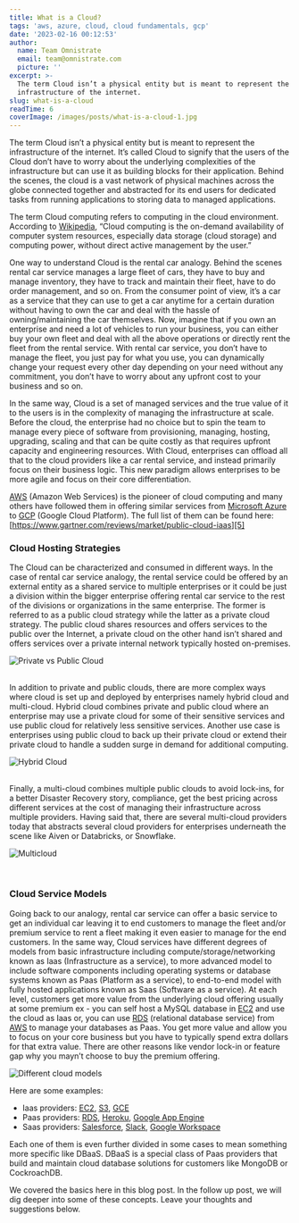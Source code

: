 ```yaml
---
title: What is a Cloud?
tags: 'aws, azure, cloud, cloud fundamentals, gcp'
date: '2023-02-16 00:12:53'
author:
  name: Team Omnistrate
  email: team@omnistrate.com
  picture: ''
excerpt: >-
  The term Cloud isn’t a physical entity but is meant to represent the
  infrastructure of the internet.
slug: what-is-a-cloud
readTime: 6
coverImage: /images/posts/what-is-a-cloud-1.jpg
---
```


The term Cloud isn’t a physical entity but is meant to represent the infrastructure of the internet. It’s called Cloud to signify that the users of the Cloud don’t have to worry about the underlying complexities of the infrastructure but can use it as building blocks for their application. Behind the scenes, the cloud is a vast network of physical machines across the globe connected together and abstracted for its end users for dedicated tasks from running applications to storing data to managed applications.

The term Cloud computing refers to computing in the cloud environment. According to [Wikipedia][1], “Cloud computing is the on-demand availability of computer system resources, especially data storage (cloud storage) and computing power, without direct active management by the user.”

One way to understand Cloud is the rental car analogy. Behind the scenes rental car service manages a large fleet of cars, they have to buy and manage inventory, they have to track and maintain their fleet, have to do order management, and so on. From the consumer point of view, it’s a car as a service that they can use to get a car anytime for a certain duration without having to own the car and deal with the hassle of owning/maintaining the car themselves. Now, imagine that if you own an enterprise and need a lot of vehicles to run your business, you can either buy your own fleet and deal with all the above operations or directly rent the fleet from the rental service. With rental car service, you don’t have to manage the fleet, you just pay for what you use, you can dynamically change your request every other day depending on your need without any commitment, you don’t have to worry about any upfront cost to your business and so on.

In the same way, Cloud is a set of managed services and the true value of it to the users is in the complexity of managing the infrastructure at scale. Before the cloud, the enterprise had no choice but to spin the team to manage every piece of software from provisioning, managing, hosting, upgrading, scaling and that can be quite costly as that requires upfront capacity and engineering resources. With Cloud, enterprises can offload all that to the cloud providers like a car rental service, and instead primarily focus on their business logic. This new paradigm allows enterprises to be more agile and focus on their core differentiation. 

[AWS][2] (Amazon Web Services) is the pioneer of cloud computing and many others have followed them in offering similar services from [Microsoft Azure][3] to [GCP][4] (Google Cloud Platform). The full list of them can be found here: [https://www.gartner.com/reviews/market/public-cloud-iaas][5] 

<h3> Cloud Hosting Strategies </h3>

The Cloud can be characterized and consumed in different ways. In the case of rental car service analogy, the rental service could be offered by an external entity as a shared service to multiple enterprises or it could be just a division within the bigger enterprise offering rental car service to the rest of the divisions or organizations in the same enterprise. The former is referred to as a public cloud strategy while the latter as a private cloud strategy. The public cloud shares resources and offers services to the public over the Internet, a private cloud on the other hand isn’t shared and offers services over a private internal network typically hosted on-premises.

![Private vs Public Cloud][6]

<br/>
In addition to private and public clouds, there are more complex ways where cloud is set up and deployed by enterprises namely hybrid cloud and multi-cloud. Hybrid cloud combines private and public cloud where an enterprise may use a private cloud for some of their sensitive services and use public cloud for relatively less sensitive services. Another use case is enterprises using public cloud to back up their private cloud or extend their private cloud to handle a sudden surge in demand for additional computing.


![Hybrid Cloud][7]

<br/>
Finally, a multi-cloud combines multiple public clouds to avoid lock-ins, for a better Disaster Recovery story, compliance, get the best pricing across different services at the cost of managing their infrastructure across multiple providers. Having said that, there are several multi-cloud providers today that abstracts several cloud providers for enterprises underneath the scene like Aiven or Databricks, or Snowflake.


![Multicloud][8]

<br/><h3>Cloud Service Models</h3>

Going back to our analogy, rental car service can offer a basic service to get an individual car leaving it to end customers to manage the fleet and/or premium service to rent a fleet making it even easier to manage for the end customers. In the same way, Cloud services have different degrees of models from basic infrastructure including compute/storage/networking known as Iaas (Infrastructure as a service), to more advanced model to include software components including operating systems or database systems known as Paas (Platform as a service), to end-to-end model with fully hosted applications known as Saas (Software as a service). At each level, customers get more value from the underlying cloud offering usually at some premium ex - you can self host a MySQL database in [EC2][9] and use the cloud as Iaas or, you can use [RDS][10] (relational database service) from [AWS][11] to manage your databases as Paas. You get more value and allow you to focus on your core business but you have to typically spend extra dollars for that extra value. There are other reasons like vendor lock-in or feature gap why you mayn’t choose to buy the premium offering.  

![Different cloud models][12]

Here are some examples:

 - Iaas providers: [EC2][13], [S3][14], [GCE][15]
 - Paas providers: [RDS][16], [Heroku][17], [Google App Engine][18]
 - Saas providers: [Salesforce][19], [Slack][20], [Google Workspace][21]

Each one of them is even further divided in some cases to mean something more specific like DBaaS. DBaaS is a special class of Paas providers that build and maintain cloud database solutions for customers like MongoDB or CockroachDB.

We covered the basics here in this blog post. In the follow up post, we will dig deeper into some of these concepts. Leave your thoughts and suggestions below.

  [1]: https://en.wikipedia.org/wiki/Cloud_computing
  [2]: https://aws.amazon.com
  [3]: https://azure.microsoft.com/
  [4]: https://cloud.google.com/
  [5]: https://www.gartner.com/reviews/market/public-cloud-iaas
  [6]: /images/posts/what-is-a-cloud-1.jpg
  [7]: /images/posts/what-is-a-cloud-2.jpg
  [8]: /images/posts/what-is-a-cloud-3.jpg
  [9]: https://aws.amazon.com/ec2/
  [10]: https://aws.amazon.com/rds/
  [11]: https://aws.amazon.com
  [12]: /images/posts/what-is-a-cloud-4.jpg
  [13]: https://aws.amazon.com/ec2/
  [14]: https://aws.amazon.com/s3/
  [15]: https://cloud.google.com/compute
  [16]: https://aws.amazon.com/rds/
  [17]: https://www.heroku.com/
  [18]: https://cloud.google.com/appengine
  [19]: https://www.salesforce.com/
  [20]: https://slack.com/
  [21]: https://workspace.google.com/
